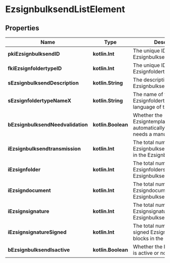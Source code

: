 
# EzsignbulksendListElement

## Properties
Name | Type | Description | Notes
------------ | ------------- | ------------- | -------------
**pkiEzsignbulksendID** | **kotlin.Int** | The unique ID of the Ezsignbulksend | 
**fkiEzsignfoldertypeID** | **kotlin.Int** | The unique ID of the Ezsignfoldertype. | 
**sEzsignbulksendDescription** | **kotlin.String** | The description of the Ezsignbulksend | 
**sEzsignfoldertypeNameX** | **kotlin.String** | The name of the Ezsignfoldertype in the language of the requester | 
**bEzsignbulksendNeedvalidation** | **kotlin.Boolean** | Whether the Ezsigntemplatepackage was automatically modified and needs a manual validation | 
**iEzsignbulksendtransmission** | **kotlin.Int** | The total number of Ezsignbulksendtransmissions in the Ezsignbulksend | 
**iEzsignfolder** | **kotlin.Int** | The total number of Ezsignfolders in the Ezsignbulksend | 
**iEzsigndocument** | **kotlin.Int** | The total number of Ezsigndocuments in the Ezsignbulksend | 
**iEzsignsignature** | **kotlin.Int** | The total number of Ezsignsignature in the Ezsignbulksend | 
**iEzsignsignatureSigned** | **kotlin.Int** | The total number of already signed Ezsignsignature blocks in the Ezsignbulksend | 
**bEzsignbulksendIsactive** | **kotlin.Boolean** | Whether the Ezsignbulksend is active or not | 



